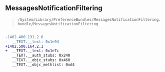 ## MessagesNotificationFiltering

> `/System/Library/PreferenceBundles/MessagesNotificationFiltering.bundle/MessagesNotificationFiltering`

```diff

-1402.400.131.2.6
-  __TEXT.__text: 0x1e94
+1402.500.164.2.1
+  __TEXT.__text: 0x1e7c
   __TEXT.__auth_stubs: 0x240
   __TEXT.__objc_stubs: 0x460
   __TEXT.__objc_methlist: 0xd4

```
